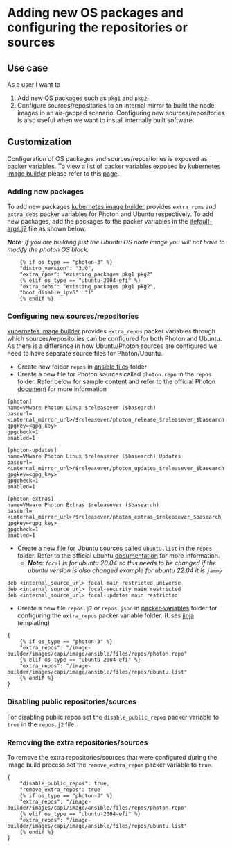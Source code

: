 # Adding new OS packages and configuring the repositories or sources

## Use case

As a user I want to

1. Add new OS packages such as `pkg1` and `pkg2`.
2. Configure sources/repositories to an internal mirror to build the node images in an air-gapped scenario. Configuring new sources/repositories is also useful when we want to install internally built software.

## Customization

Configuration of OS packages and sources/repositories is exposed as packer variables. To view a list of packer variables exposed by [kubernetes image builder][kubernetes-image-builder] please refer to this [page][customizations-doc].

### Adding new packages

To add new packages [kubernetes image builder][kubernetes-image-builder] provides `extra_rpms` and `extra_debs` packer variables for Photon and Ubuntu respectively. To add new packages, add the packages to the packer variables in the [default-args.j2][default-args] file as shown below.

_**Note**: If you are building just the Ubuntu OS node image you will not have to modify the photon OS block._

```jinja
    {% if os_type == "photon-3" %}
    "distro_version": "3.0",
    "extra_rpms": "existing_packages pkg1 pkg2"
    {% elif os_type == "ubuntu-2004-efi" %}
    "extra_debs": "existing_packages pkg1 pkg2",
    "boot_disable_ipv6": "1"
    {% endif %}
```

### Configuring new sources/repositories

[kubernetes image builder][kubernetes-image-builder] provides `extra_repos` packer variables through which sources/repositories can be configured for both Photon and Ubuntu. As there is a difference in how Ubuntu/Photon sources are configured we need to have separate source files for Photon/Ubuntu.

- Create new folder `repos` in [ansible files](./../../../ansible/files/) folder
- Create a new file for Photon sources called `photon.repo` in the `repos` folder. Refer below for sample content and refer to the official Photon [document][photon-repo-doc] for more information

```text
[photon]
name=VMware Photon Linux $releasever ($basearch)
baseurl=<internal_mirror_url>/$releasever/photon_release_$releasever_$basearch
gpgkey=<gpg_key>
gpgcheck=1
enabled=1

[photon-updates]
name=VMware Photon Linux $releasever ($basearch) Updates
baseurl=<internal_mirror_url>/$releasever/photon_updates_$releasever_$basearch
gpgkey=<gpg_key>
gpgcheck=1
enabled=1

[photon-extras]
name=VMware Photon Extras $releasever ($basearch)
baseurl=<internal_mirror_url>/$releasever/photon_extras_$releasever_$basearch
gpgkey=<gpg_key>
gpgcheck=1
enabled=1
```

- Create a new file for Ubuntu sources called `ubuntu.list` in the `repos` folder. Refer to the official ubuntu [documentation][ubuntu-sources-doc] for more information.
  - _**Note**: `focal` is for ubuntu 20.04 so this needs to be changed if the ubuntu version is also changed example for ubuntu 22.04 it is `jammy`_

```text
deb <internal_source_url> focal main restricted universe
deb <internal_source_url> focal-security main restricted
deb <internal_source_url> focal-updates main restricted
```

- Create a new file `repos.j2` or `repos.json` in [packer-variables](./../../packer-variables/) folder for configuring the `extra_repos` packer variable folder. (Uses [jinja][jinja] templating)

```jinja
{
    {% if os_type == "photon-3" %}
    "extra_repos": "/image-builder/images/capi/image/ansible/files/repos/photon.repo"
    {% elif os_type == "ubuntu-2004-efi" %}
    "extra_repos": "/image-builder/images/capi/image/ansible/files/repos/ubuntu.list"
    {% endif %}
}
```

### Disabling public repositories/sources

For disabling public repos set the `disable_public_repos` packer variable to `true` in the `repos.j2` file.

### Removing the extra repositories/sources

To remove the extra repositories/sources that were configured during the image build process set the `remove_extra_repos` packer variable to `true`.

```jinja
{
    "disable_public_repos": true,
    "remove_extra_repos": true
    {% if os_type == "photon-3" %}
    "extra_repos": "/image-builder/images/capi/image/ansible/files/repos/photon.repo"
    {% elif os_type == "ubuntu-2004-efi" %}
    "extra_repos": "/image-builder/images/capi/image/ansible/files/repos/ubuntu.list"
    {% endif %}
}
```

[//]: Links

[ansible-files]: [./../../../ansible/files/]
[customizations-doc]: https://image-builder.sigs.k8s.io/capi/capi.html#customization
[default-args]: [./../../../packer-variables/default-args.j2]
[jinja]: https://jinja.palletsprojects.com/en/3.1.x/
[kubernetes-image-builder]: https://github.com/kubernetes-sigs/image-builder/
[photon-repo-doc]: https://vmware.github.io/photon/assets/files/html/3.0/photon_admin/adding-a-new-repository.html
[ubuntu-sources-doc]: https://manpages.ubuntu.com/manpages/focal/man5/sources.list.5.html
